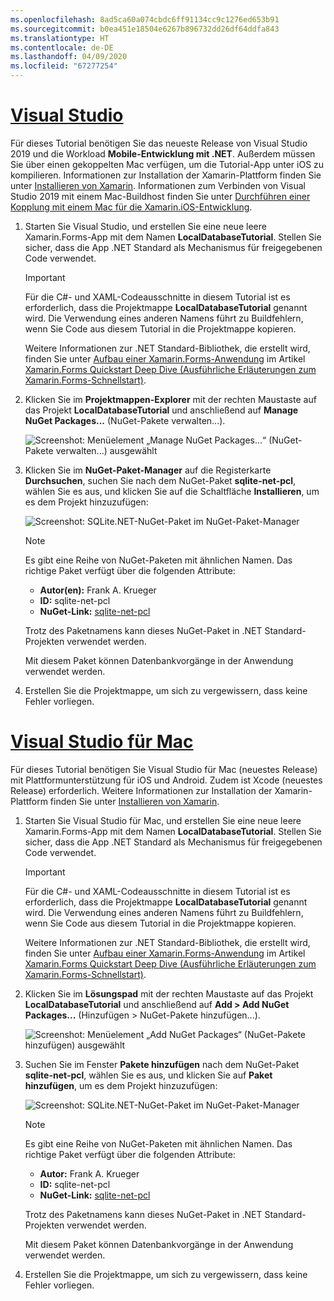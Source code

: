 ```yaml
---
ms.openlocfilehash: 8ad5ca60a074cbdc6ff91134cc9c1276ed653b91
ms.sourcegitcommit: b0ea451e18504e6267b896732dd26df64ddfa843
ms.translationtype: HT
ms.contentlocale: de-DE
ms.lasthandoff: 04/09/2020
ms.locfileid: "67277254"
---
```

# <a name="visual-studio"></a>[Visual Studio](#tab/vswin)

Für dieses Tutorial benötigen Sie das neueste Release von Visual Studio 2019 und die Workload **Mobile-Entwicklung mit .NET**. Außerdem müssen Sie über einen gekoppelten Mac verfügen, um die Tutorial-App unter iOS zu kompilieren. Informationen zur Installation der Xamarin-Plattform finden Sie unter [Installieren von Xamarin](~/get-started/installation/index.md). Informationen zum Verbinden von Visual Studio 2019 mit einem Mac-Buildhost finden Sie unter [Durchführen einer Kopplung mit einem Mac für die Xamarin.iOS-Entwicklung](~/ios/get-started/installation/windows/connecting-to-mac/index.md).

1. Starten Sie Visual Studio, und erstellen Sie eine neue leere Xamarin.Forms-App mit dem Namen **LocalDatabaseTutorial**. Stellen Sie sicher, dass die App .NET Standard als Mechanismus für freigegebenen Code verwendet.

    > [!IMPORTANT]
    > Für die C#- und XAML-Codeausschnitte in diesem Tutorial ist es erforderlich, dass die Projektmappe **LocalDatabaseTutorial** genannt wird. Die Verwendung eines anderen Namens führt zu Buildfehlern, wenn Sie Code aus diesem Tutorial in die Projektmappe kopieren.

    Weitere Informationen zur .NET Standard-Bibliothek, die erstellt wird, finden Sie unter [Aufbau einer Xamarin.Forms-Anwendung](~/get-started/first-app/index.md) im Artikel [Xamarin.Forms Quickstart Deep Dive (Ausführliche Erläuterungen zum Xamarin.Forms-Schnellstart)](~/get-started/first-app/index.md).

1. Klicken Sie im **Projektmappen-Explorer** mit der rechten Maustaste auf das Projekt **LocalDatabaseTutorial** und anschließend auf **Manage NuGet Packages...** (NuGet-Pakete verwalten...).

    ![Screenshot: Menüelement „Manage NuGet Packages...“ (NuGet-Pakete verwalten...) ausgewählt](../images/vs/add-nuget-packages.png "Menüelement „Add NuGet Packages“ (NuGet-Pakete hinzufügen)")

1. Klicken Sie im **NuGet-Paket-Manager** auf die Registerkarte **Durchsuchen**, suchen Sie nach dem NuGet-Paket **sqlite-net-pcl**, wählen Sie es aus, und klicken Sie auf die Schaltfläche **Installieren**, um es dem Projekt hinzuzufügen:

    ![Screenshot: SQLite.NET-NuGet-Paket im NuGet-Paket-Manager](../images/vs/add-package.png "SQLite.NET-NuGet-Paket")

    > [!NOTE]
    > Es gibt eine Reihe von NuGet-Paketen mit ähnlichen Namen. Das richtige Paket verfügt über die folgenden Attribute:
    > - **Autor(en):** Frank A. Krueger
    > - **ID:** sqlite-net-pcl
    > - **NuGet-Link:** [sqlite-net-pcl](https://www.nuget.org/packages/sqlite-net-pcl/)  
    >
    > Trotz des Paketnamens kann dieses NuGet-Paket in .NET Standard-Projekten verwendet werden.

    Mit diesem Paket können Datenbankvorgänge in der Anwendung verwendet werden.

1. Erstellen Sie die Projektmappe, um sich zu vergewissern, dass keine Fehler vorliegen.

# <a name="visual-studio-for-mac"></a>[Visual Studio für Mac](#tab/vsmac)

Für dieses Tutorial benötigen Sie Visual Studio für Mac (neuestes Release) mit Plattformunterstützung für iOS und Android. Zudem ist Xcode (neuestes Release) erforderlich. Weitere Informationen zur Installation der Xamarin-Plattform finden Sie unter [Installieren von Xamarin](~/get-started/installation/index.md).

1. Starten Sie Visual Studio für Mac, und erstellen Sie eine neue leere Xamarin.Forms-App mit dem Namen **LocalDatabaseTutorial**. Stellen Sie sicher, dass die App .NET Standard als Mechanismus für freigegebenen Code verwendet.

    > [!IMPORTANT]
    > Für die C#- und XAML-Codeausschnitte in diesem Tutorial ist es erforderlich, dass die Projektmappe **LocalDatabaseTutorial** genannt wird. Die Verwendung eines anderen Namens führt zu Buildfehlern, wenn Sie Code aus diesem Tutorial in die Projektmappe kopieren.

    Weitere Informationen zur .NET Standard-Bibliothek, die erstellt wird, finden Sie unter [Aufbau einer Xamarin.Forms-Anwendung](~/get-started/first-app/index.md) im Artikel [Xamarin.Forms Quickstart Deep Dive (Ausführliche Erläuterungen zum Xamarin.Forms-Schnellstart)](~/get-started/first-app/index.md).

1. Klicken Sie im **Lösungspad** mit der rechten Maustaste auf das Projekt **LocalDatabaseTutorial** und anschließend auf **Add > Add NuGet Packages...** (Hinzufügen > NuGet-Pakete hinzufügen...).

    ![Screenshot: Menüelement „Add NuGet Packages“ (NuGet-Pakete hinzufügen) ausgewählt](../images/vsmac/add-nuget-packages.png "Menüelement „Add NuGet Packages“ (NuGet-Pakete hinzufügen)")

1. Suchen Sie im Fenster **Pakete hinzufügen** nach dem NuGet-Paket **sqlite-net-pcl**, wählen Sie es aus, und klicken Sie auf **Paket hinzufügen**, um es dem Projekt hinzuzufügen:

    ![Screenshot: SQLite.NET-NuGet-Paket im NuGet-Paket-Manager](../images/vsmac/add-package.png "SQLite.NET-NuGet-Paket")

    > [!NOTE]
    > Es gibt eine Reihe von NuGet-Paketen mit ähnlichen Namen. Das richtige Paket verfügt über die folgenden Attribute:
    > - **Autor:** Frank A. Krueger
    > - **ID:** sqlite-net-pcl
    > - **NuGet-Link:** [sqlite-net-pcl](https://www.nuget.org/packages/sqlite-net-pcl/)  
    >
    > Trotz des Paketnamens kann dieses NuGet-Paket in .NET Standard-Projekten verwendet werden.

    Mit diesem Paket können Datenbankvorgänge in der Anwendung verwendet werden.

1. Erstellen Sie die Projektmappe, um sich zu vergewissern, dass keine Fehler vorliegen.
